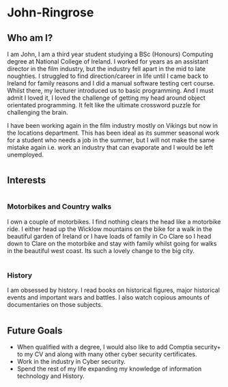 # <h1>John-Ringrose</h1>

 <h2>Who am I?</h2>

I am John, I am a third year student studying a BSc (Honours) Computing degree at National College of Ireland. I worked for years as an assistant director in the film industry, but the industry fell apart in the mid to late noughties. I struggled to find direction/career in life until I came back to Ireland for family reasons and I did a manual software testing cert course. Whilst there, my lecturer introduced us to basic programming. And I must admit I loved it, I loved the challenge of getting my head around object orientated programming. It felt like the ultimate crossword puzzle for challenging the brain.

 I have been working again in the film industry mostly on Vikings but now in the locations department. This has been ideal as its summer seasonal work for a student who needs a job in the summer, but I will not make the same mistake again i.e. work an industry that can evaporate and I would be left unemployed.
 
 

# <h2>Interests</h2>

# <h3>Motorbikes and Country walks</h3>
I own a couple of motorbikes. I find nothing clears the head like a motorbike ride. I either head up the Wicklow mountains on the bike for a walk in the beautiful garden of Ireland or I have loads of family in Co Clare so I head down to Clare on the motorbike and stay with family whilst going for walks in the beautiful west coast. Its such a lovely change to the big city.

# <h3>History</h3>
I am obsessed by history. I read books on historical figures, major historical events and important wars and battles. I also watch copious amounts of documentaries on those subjects.

# <h2>Future Goals</h2>
* When qualified with a degree, I would also like to add Comptia security+ to my CV and along with many other cyber security certificates.
* Work in the industry in Cyber security.
* Spend the rest of my life expanding my knowledge of information technology and History.






